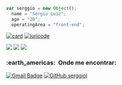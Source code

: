 ```js
var serggio = new Object();
  name = "Sérgio Luiz";
  age = "20";
  operatingArea = "front-end";
```

[![card](https://github-readme-stats.vercel.app/api?username=serggiol&theme=dark&show_icons=true)](https://github.com/anuraghazra/github-readme-stats)
[![iuricode](https://github-readme-stats.vercel.app/api/top-langs/?username=serggiol&hide=html&layout=compact&theme=light)](https://github.com/serggiol/github-readme-stats)

<div>
  <img src="https://img.shields.io/badge/HTML5-E34F26?style=for-the-badge&logo=html5&logoColor=white"/>
  <img src="https://img.shields.io/badge/CSS3-1572B6?style=for-the-badge&logo=css3&logoColor=white"/>
  <img src="https://img.shields.io/badge/JavaScript-F7DF1E?style=for-the-badge&logo=javascript&logoColor=black"/>
</div>

<h3> :earth_americas: &nbsp;Onde me encontrar: </h3> 

[![Gmail Badge](https://img.shields.io/badge/-contatoserggiol@gmail.com-006bed?style=flat-square&logo=Gmail&logoColor=white&link=mailto:contatoserggiol@gmail.com)](mailto:contatoserggiol@gmail.com)
[![GitHub serggiol]( https://img.shields.io/github/followers/serggiol?label=follow&style=social)](https://github.com/serggiol)
